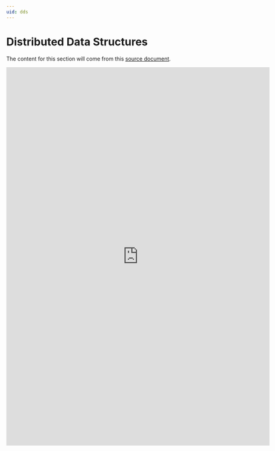 ```yaml
---
uid: dds
---
```


# Distributed Data Structures

The content for this section will come from this [source document][1].

[1]: https://microsoft.sharepoint.com/:w:/t/Prague/EbN0Q0YfRpxLhvu71KvtpacBWAUoOm88XDRXd_p-6GfmfQ?e=3DckiM

<iframe src="https://microsoft.sharepoint.com/teams/Prague/_layouts/15/Doc.aspx?sourcedoc={464374b3-461f-4b9c-86fb-bbd4abeda5a7}&amp;action=embedview&amp;wdStartOn=1" width="695px" height="1000px" frameborder="0">This is an embedded <a target="_blank" href="https://office.com">Microsoft Office</a> document, powered by <a target="_blank" href="https://office.com/webapps">Office</a>.</iframe>
